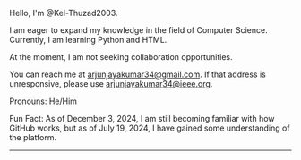Hello, I'm @Kel-Thuzad2003.

I am eager to expand my knowledge in the field of Computer Science. Currently, I am learning Python and HTML.

At the moment, I am not seeking collaboration opportunities.

You can reach me at arjunjayakumar34@gmail.com. 
If that address is unresponsive, please use arjunjayakumar34@ieee.org.

Pronouns: He/Him

Fun Fact: As of December 3, 2024, I am still becoming familiar with how GitHub works, but as of July 19, 2024, I have gained some understanding of the platform.

---
<!---
Kel-Thuzad2003/Kel-Thuzad2003 is a ✨ special ✨ repository because its `README.md` (this file) appears on your GitHub profile.
You can click the Preview link to take a look at your changes.
--->
